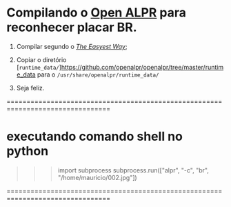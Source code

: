 # Compilando o [Open ALPR](https://www.openalpr.com/) para reconhecer placar BR.

1. Compilar segundo o [_The Easyest Way_](https://github.com/openalpr/openalpr/wiki/Compilation-instructions-(Ubuntu-Linux)#the-easiest-way);

2. Copiar o diretório [`runtime_data/`]https://github.com/openalpr/openalpr/tree/master/runtime_data para o `/usr/share/openalpr/runtime_data/`

3. Seja feliz.

================================================================================

# executando comando shell no python
>>> import subprocess
>>> subprocess.run(["alpr", "-c", "br", "/home/mauricio/002.jpg"])

================================================================================
<!--stackedit_data:
eyJoaXN0b3J5IjpbLTIzMzE1MzM5Ml19
-->
